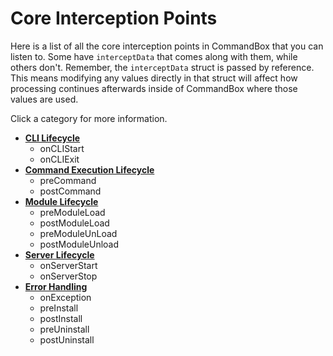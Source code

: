 # Core Interception Points

Here is a list of all the core interception points in CommandBox that you can listen to.  Some have `interceptData` that comes along with them, while others don't.  Remember, the `interceptData` struct is passed by reference.  This means modifying any values directly in that struct will affect how processing continues afterwards inside of CommandBox where those values are used.  

Click a category for more information.

* [**CLI Lifecycle**](/developing/interceptors/core/cli_lifecycle.md)
  * onCLIStart
  * onCLIExit
* [**Command Execution Lifecycle**](/developing/interceptors/core/command_execution_lifecycle.md)
  * preCommand
  * postCommand
* [**Module Lifecycle**](/developing/interceptors/core/module_lifecycle.md)
  * preModuleLoad
  * postModuleLoad
  * preModuleUnLoad
  * postModuleUnload
* [**Server Lifecycle**](/developing/interceptors/core/server_lifecycle.md)
  * onServerStart
  * onServerStop
* [**Error Handling**](/developing/interceptors/core/error_handling.md)
  * onException
  * preInstall
  * postInstall
  * preUninstall
  * postUninstall
